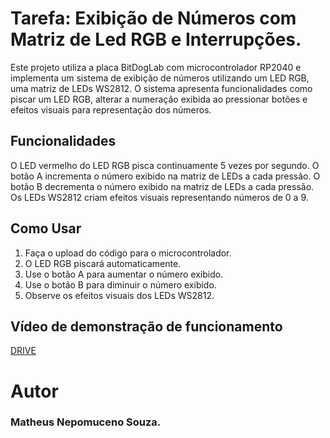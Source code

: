 # Tarefa: Exibição de Números com Matriz de Led RGB e Interrupções.

Este projeto utiliza a placa BitDogLab com microcontrolador RP2040 e implementa um sistema de exibição de números utilizando um LED RGB, uma matriz de LEDs WS2812. O sistema apresenta funcionalidades como piscar um LED RGB, alterar a numeração exibida ao pressionar botões e efeitos visuais para representação dos números.

## Funcionalidades

O LED vermelho do LED RGB pisca continuamente 5 vezes por segundo.
O botão A incrementa o número exibido na matriz de LEDs a cada pressão.
O botão B decrementa o número exibido na matriz de LEDs a cada pressão.
Os LEDs WS2812 criam efeitos visuais representando números de 0 a 9.

## Como Usar

1. Faça o upload do código para o microcontrolador.
2. O LED RGB piscará automaticamente.
3. Use o botão A para aumentar o número exibido.
4. Use o botão B para diminuir o número exibido.
5. Observe os efeitos visuais dos LEDs WS2812.

## Vídeo de demonstração de funcionamento
[DRIVE](https://drive.google.com/file/d/17QAcovCiZfu4Iz2ghjffjt_9cx5Ync4z/view?usp=sharing)

# Autor
### Matheus Nepomuceno Souza.
